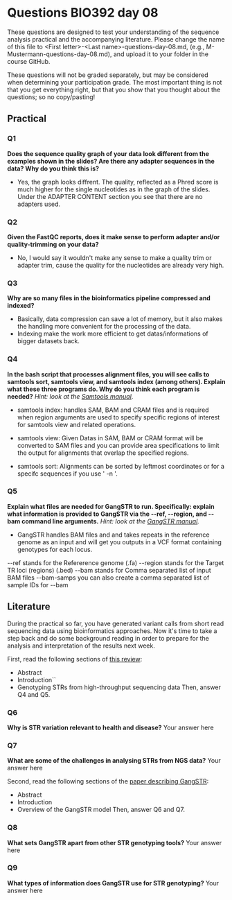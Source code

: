 
# Questions BIO392 day 08
These questions are designed to test your understanding of the sequence analysis practical and the accompanying literature. Please change the name of this file to \<First letter\>-\<Last name\>-questions-day-08.md, (e.g., M-Mustermann-questions-day-08.md), and upload it to your folder in the course GitHub.

These questions will not be graded separately, but may be considered when determining your participation grade. The most important thing is not that you get everything right, but that you show that you thought about the questions; so no copy/pasting!

## Practical

### Q1
**Does the sequence quality graph of your data look different from the examples shown in the slides? Are there any adapter sequences in the data? Why do you think this is?**
- Yes, the graph looks diffrent. The quality, reflected as a Phred score is much higher for the single nucleotides as in the graph of the slides. Under the ADAPTER CONTENT section you see that there are no adapters used.  

### Q2
**Given the FastQC reports, does it make sense to perform adapter and/or quality-trimming on your data?**
- No, I would say it wouldn't make any sense to make a quality trim or adapter trim, cause the quality for the nucleotides are already very high. 

### Q3
**Why are so many files in the bioinformatics pipeline compressed and indexed?**

- Basically, data compression can save a lot of memory, but it also makes the handling more convenient for the processing of the data.
- Indexing make the work more efficient to get datas/informations of bigger datasets back. 

### Q4
**In the bash script that processes alignment files, you will see calls to samtools sort, samtools view, and samtools index (among others). Explain what these three programs do. Why do you think each program is needed?**
*Hint: look at the [Samtools manual](http://www.htslib.org/doc/samtools.html)*.


- samtools index:
  handles SAM, BAM and CRAM files and is required when region arguments are used to specify specific regions of interest for samtools view and
  related operations.

- samtools view:
  Given Datas in SAM, BAM or CRAM format will be converted to SAM files and you can provide area specifications to
  limit the output for alignments that overlap the specified regions. 

- samtools sort:
  Alignments can be sorted by leftmost coordinates or for a specifc sequences if you use ' -n '. 



### Q5
**Explain what files are needed for GangSTR to run. Specifically: explain what information is provided to GangSTR via the --ref, --region, and --bam command line arguments.**
*Hint: look at the [GangSTR manual](https://github.com/gymreklab/gangstr).*

- GangSTR handles BAM files and and takes repeats in the reference genome as an input and  will get you outputs in a VCF format containing genotypes for each locus.


--ref stands for the Refererence genome (.fa)
--region stands for the Target TR loci (regions) (.bed)
--bam stands for Comma separated list of input BAM files
--bam-samps <string>  you can also create a comma separated list of sample IDs for --bam



## Literature
During the practical so far, you have generated variant calls from short read sequencing data using bioinformatics approaches. Now it's time to take a step back and do some background reading in order to prepare for the analysis and interpretation of the results next week. 

First, read the following sections of [this review](https://www.sciencedirect.com/science/article/pii/S0959437X16301538):
* Abstract
* Introduction``
* Genotyping STRs from high-throughput sequencing data
Then, answer Q4 and Q5.

### Q6
**Why is STR variation relevant to health and disease?**
Your answer here

### Q7
**What are some of the challenges in analysing STRs from NGS data?**
Your answer here

Second, read the following sections of the [paper describing GangSTR](https://academic.oup.com/nar/article/47/15/e90/5518310):
* Abstract
* Introduction
* Overview of the GangSTR model
Then, answer Q6 and Q7.

### Q8
**What sets GangSTR apart from other STR genotyping tools?**
Your answer here

### Q9
**What types of information does GangSTR use for STR genotyping?**
Your answer here
